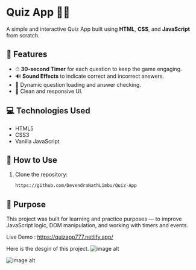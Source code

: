 # Quiz App 🧠🎯

A simple and interactive Quiz App built using **HTML**, **CSS**, and **JavaScript** from scratch.

## 🚀 Features

- ⏱ **30-second Timer** for each question to keep the game engaging.
- 🔊 **Sound Effects** to indicate correct and incorrect answers.
- 🧩 Dynamic question loading and answer checking.
- 🎨 Clean and responsive UI.

## 💻 Technologies Used

- HTML5
- CSS3
- Vanilla JavaScript

## 📂 How to Use

1. Clone the repository:
   ```bash
   https://github.com/DevendraNathLimbu/Quiz-App
   
## 🎯 Purpose
This project was built for learning and practice purposes — to improve JavaScript logic, DOM manipulation, and working with timers and events.
  
  Live Demo : https://quizapp777.netlify.app/

  Here is the desgin of this project.
![image alt](https://github.com/DevendraNathLimbu/Quiz-App/blob/9033ebc78f18f2c57f8c7ada543a990c2312fdcf/quiz_home.png)


![image alt](https://github.com/DevendraNathLimbu/Quiz-App/blob/aa49c7a64036fdd7117d775bb17947d294727f1c/quiz_qna.png)

